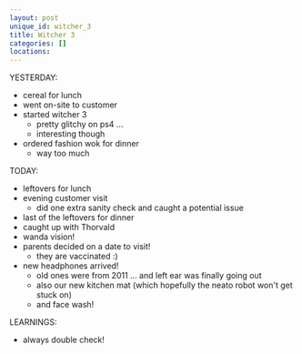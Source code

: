 ```yaml
---
layout: post
unique_id: witcher_3
title: Witcher 3
categories: []
locations: 
---
```


YESTERDAY:
* cereal for lunch
* went on-site to customer
* started witcher 3
  * pretty glitchy on ps4 ...
  * interesting though
* ordered fashion wok for dinner
  * way too much

TODAY:
* leftovers for lunch
* evening customer visit
  * did one extra sanity check and caught a potential issue
* last of the leftovers for dinner
* caught up with Thorvald
* wanda vision!
* parents decided on a date to visit!
  * they are vaccinated :)
* new headphones arrived!
  * old ones were from 2011 ... and left ear was finally going out
  * also our new kitchen mat (which hopefully the neato robot won't get stuck on)
  * and face wash!

LEARNINGS:
* always double check!
